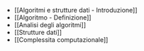 - [[Algoritmi e strutture dati - Introduzione]]
- [[Algoritmo - Definizione]]
- [[Analisi degli algoritmi]]
- [[Strutture dati]]
- [[Complessita computazionale]]